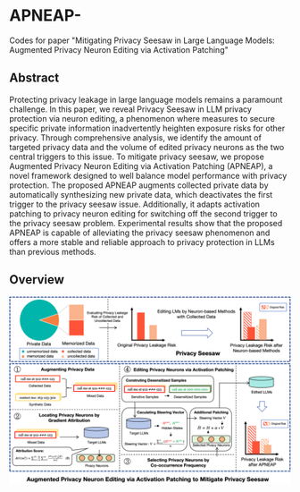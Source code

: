 # APNEAP-
Codes for paper "Mitigating Privacy Seesaw in Large Language Models: Augmented Privacy Neuron Editing via Activation Patching"

## Abstract

Protecting privacy leakage in large language models remains a paramount challenge. 
In this paper, we reveal Privacy Seesaw in LLM privacy protection via neuron editing, a phenomenon where measures to secure specific private information inadvertently heighten exposure risks for other privacy. 
Through comprehensive analysis, we identify the amount of targeted privacy data and the volume of edited privacy neurons as the two central triggers to this issue. 
To mitigate privacy seesaw, we propose Augmented Privacy Neuron Editing via Activation Patching (APNEAP), a novel framework designed to well balance model performance with privacy protection. 
The proposed APNEAP augments collected private data by automatically synthesizing new private data, which deactivates the first trigger to the privacy seesaw issue. 
Additionally, it adapts activation patching to privacy neuron editing for switching off the second trigger to the privacy seesaw problem. 
Experimental results show that the proposed APNEAP is capable of alleviating the privacy seesaw phenomenon and offers a more stable and reliable approach to privacy protection in LLMs than previous methods. 

## Overview
![image](https://github.com/flamewei123/APNEAP-/blob/main/overview-APNEAP.png)
